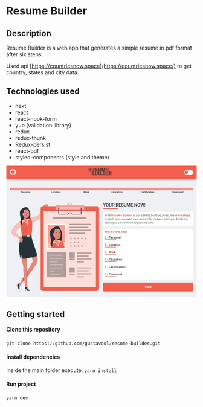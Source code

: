 # Resume Builder

## Description

Resume Builder is a web app that generates a simple resume in pdf format after six steps.

Used api [https://countriesnow.space](https://countriesnow.space/) to get country, states and city data.

## Technologies used

- next
- react
- react-hook-form
- yup (validation library)
- redux
- redux-thunk
- Redux-persist
- react-pdf
- styled-components (style and theme)

<img src="readme/resume-home-page.jpg"><br>

## Getting started

#### Clone this repository

`git clone https://github.com/gustavool/resume-builder.git`

#### Install dependencies

inside the main folder execute: `yarn install`

#### Run project

`yarn dev`
